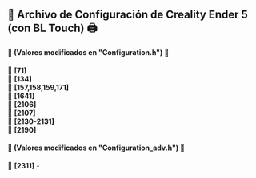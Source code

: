 ## 📜 **Archivo de Configuración de Creality Ender 5 (con BL Touch)** 🖨️

#### 🔧 **(Valores modificados en "Configuration.h")** 🔧

🔹 **[71]** <br>
🔹 **[134]** <br>
🔹 **[157,158,159,171]** <br>
🔹 **[1641]** <br>
🔹 **[2106]** <br>
🔹 **[2107]** <br>
🔹 **[2130-2131]** <br>
🔹 **[2190]** <br>

#### 🔧 **(Valores modificados en "Configuration_adv.h")** 🔧

🔹 **[2311]** - <br>